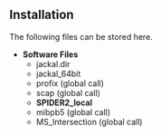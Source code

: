 ## Installation 

The following files can be stored here. 
* **Software Files**
    * jackal.dir
    * jackal_64bit
    * profix (global call)
    * scap (global call)
    * **SPIDER2_local** 
    * mibpb5 (global call)
    * MS_Intersection (global call)
